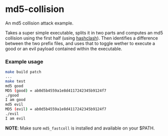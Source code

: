 # md5-collision

An md5 collision attack example.

Takes a super simple executable, splits it in two parts and computes an md5 collision using the first half (using [hashclash](https://github.com/cr-marcstevens/hashclash)). Then identifies a difference between the two prefix files, and uses that to toggle wether to execute a good or an evil payload contained within the executable.

### Example usage

```bash
make build patch
...
make test
md5 good
MD5 (good) = ab0d5b4559a1e8d4117242345b9124f7
./good
I am good
md5 evil
MD5 (evil) = ab0d5b4559a1e8d4117242345b9124f7
./evil
I am evil
```

**NOTE**: Make sure `md5_fastcoll` is installed and available on your $PATH.
